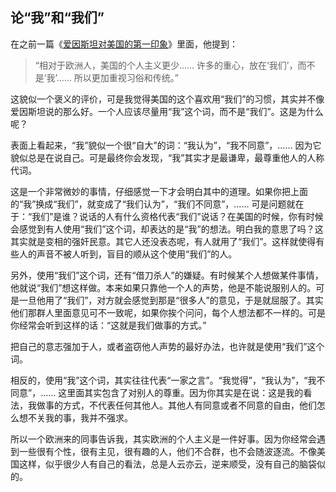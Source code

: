 <div class="inner">
<h2>论“我”和“我们”</h2>
<p>在之前一篇《<a href="http://www.yinwang.org/blog-cn/2013/03/30/einstein-usa">爱因斯坦对美国的第一印象</a>》里面，他提到：</p>
<blockquote>
<p>“相对于欧洲人，美国的个人主义更少…… 许多的重心，放在‘我们’，而不是‘我’…… 所以更加重视习俗和传统。”</p>
</blockquote>
<p>这貌似一个褒义的评价，可是我觉得美国的这个喜欢用“我们”的习惯，其实并不像爱因斯坦说的那么好。一个人应该尽量用“我”这个词，而不是“我们”。这是为什么呢？</p>
<p>表面上看起来，“我”貌似一个很“自大”的词：“我认为”，“我不同意”，…… 因为它貌似总是在说自己。可是最终你会发现，“我”其实才是最谦卑，最尊重他人的人称代词。</p>
<p>这是一个非常微妙的事情，仔细感觉一下才会明白其中的道理。如果你把上面的“我”换成“我们”，就变成了“我们认为”，“我们不同意”，…… 可是问题就在于：“我们”是谁？说话的人有什么资格代表“我们”说话？在美国的时候，你有时候会感觉到有人使用“我们”这个词，却表达的是“我”的想法。明白我的意思了吗？这其实就是变相的强奸民意。其它人还没表态呢，有人就用了“我们”。这样就使得有些人的声音不被人听到，盲目的顺从这个使用“我们”的人。</p>
<p>另外，使用“我们”这个词，还有“借刀杀人”的嫌疑。有时候某个人想做某件事情，他就说“我们”想这样做。本来如果只靠他一个人的声势，他是不能说服别人的。可是一旦他用了“我们”，对方就会感觉到那是“很多人”的意见，于是就屈服了。其实他们那群人里面意见可不一致呢，如果你挨个问问，每个人想法都不一样的。可是你经常会听到这样的话：“这就是我们做事的方式。”</p>
<p>把自己的意志强加于人，或者盗窃他人声势的最好办法，也许就是使用“我们”这个词。</p>
<p>相反的，使用“我”这个词，其实往往代表“一家之言”。“我觉得”，“我认为”，“我不同意”，…… 这里面其实包含了对别人的尊重。因为你其实是在说：这是我的看法，我做事的方式，不代表任何其他人。其他人有同意或者不同意的自由，他们怎么想不关我的事，我并不强求。</p>
<p>所以一个欧洲来的同事告诉我，其实欧洲的个人主义是一件好事。因为你经常会遇到一些很有个性，很有主见，很有趣的人，他们不合群，也不会随波逐流。不像美国这样，似乎很少人有自己的看法，总是人云亦云，逆来顺受，没有自己的脑袋似的。</p>
</div>
    